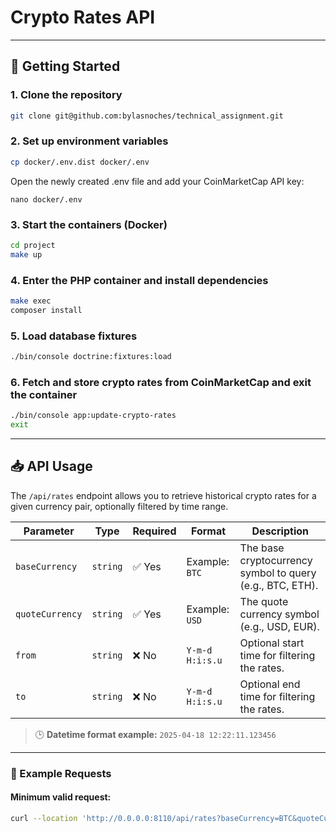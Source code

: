 # Crypto Rates API

---

## 🚀 Getting Started

### 1. Clone the repository
```bash
git clone git@github.com:bylasnoches/technical_assignment.git
```

### 2. Set up environment variables
```bash
cp docker/.env.dist docker/.env
```
 Open the newly created .env file and add your CoinMarketCap API key:
```
nano docker/.env
```

### 3. Start the containers (Docker)
```bash
cd project
make up
```

### 4. Enter the PHP container and install dependencies
```bash
make exec
composer install
```

### 5. Load database fixtures
```bash
./bin/console doctrine:fixtures:load
```

### 6. Fetch and store crypto rates from CoinMarketCap and exit the container
```bash
./bin/console app:update-crypto-rates
exit
```

----------

## 📥 API Usage

The `/api/rates` endpoint allows you to retrieve historical crypto rates for a given currency pair, optionally filtered by time range.

| Parameter         | Type      | Required | Format                      | Description                                                               |
|-------------------|-----------|----------|------------------------------|---------------------------------------------------------------------------|
| `baseCurrency`    | `string`  | ✅ Yes   | Example: `BTC`              | The base cryptocurrency symbol to query (e.g., BTC, ETH).                |
| `quoteCurrency`   | `string`  | ✅ Yes   | Example: `USD`              | The quote currency symbol (e.g., USD, EUR).                          |
| `from`            | `string`  | ❌ No    | `Y-m-d H:i:s.u`             | Optional start time for filtering the rates.                             |
| `to`              | `string`  | ❌ No    | `Y-m-d H:i:s.u`             | Optional end time for filtering the rates.                               |

> 🕒 **Datetime format example:** `2025-04-18 12:22:11.123456`

---

### 🧪 Example Requests

#### Minimum valid request:

```bash
curl --location 'http://0.0.0.0:8110/api/rates?baseCurrency=BTC&quoteCurrency=USD'
```


